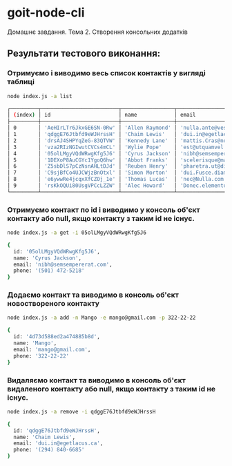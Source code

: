 # goit-node-cli
Домашнє завдання. Тема 2. Створення консольних додатків

## Результати тестового виконання:

### Отримуємо і виводимо весь список контактів у вигляді таблиці
```bash
node index.js -a list

┌─────────┬─────────────────────────┬─────────────────┬─────────────────────────────────────────────────┬──────────────────┐
│ (index) │ id                      │ name            │ email                                           │ phone            │
├─────────┼─────────────────────────┼─────────────────┼─────────────────────────────────────────────────┼──────────────────┤
│ 0       │ 'AeHIrLTr6JkxGE6SN-0Rw' │ 'Allen Raymond' │ 'nulla.ante@vestibul.co.uk'                     │ '(992) 914-3792' │
│ 1       │ 'qdggE76Jtbfd9eWJHrssH' │ 'Chaim Lewis'   │ 'dui.in@egetlacus.ca'                           │ '(294) 840-6685' │
│ 2       │ 'drsAJ4SHPYqZeG-83QTVW' │ 'Kennedy Lane'  │ 'mattis.Cras@nonenimMauris.net'                 │ '(542) 451-7038' │
│ 3       │ 'vza2RIzNGIwutCVCs4mCL' │ 'Wylie Pope'    │ 'est@utquamvel.net'                             │ '(692) 802-2949' │
│ 4       │ '05olLMgyVQdWRwgKfg5J6' │ 'Cyrus Jackson' │ 'nibh@semsempererat.com'                        │ '(501) 472-5218' │
│ 5       │ '1DEXoP8AuCGYc1YgoQ6hw' │ 'Abbot Franks'  │ 'scelerisque@magnis.org'                        │ '(186) 568-3720' │
│ 6       │ 'Z5sbDlS7pCzNsnAHLtDJd' │ 'Reuben Henry'  │ 'pharetra.ut@dictum.co.uk'                      │ '(715) 598-5792' │
│ 7       │ 'C9sjBfCo4UJCWjzBnOtxl' │ 'Simon Morton'  │ 'dui.Fusce.diam@Donec.com'                      │ '(233) 738-2360' │
│ 8       │ 'e6ywwRe4jcqxXfCZOj_1e' │ 'Thomas Lucas'  │ 'nec@Nulla.com'                                 │ '(704) 398-7993' │
│ 9       │ 'rsKkOQUi80UsgVPCcLZZW' │ 'Alec Howard'   │ 'Donec.elementum@scelerisquescelerisquedui.net' │ '(748) 206-2688' │
└─────────┴─────────────────────────┴─────────────────┴─────────────────────────────────────────────────┴──────────────────┘
```

### Отримуємо контакт по id і виводимо у консоль об'єкт контакту або null, якщо контакту з таким id не існує.
```bash
node index.js -a get -i 05olLMgyVQdWRwgKfg5J6

{
  id: '05olLMgyVQdWRwgKfg5J6',
  name: 'Cyrus Jackson',
  email: 'nibh@semsempererat.com',
  phone: '(501) 472-5218'
}
```

### Додаємо контакт та виводимо в консоль об'єкт новоствореного контакту
```bash
node index.js -a add -n Mango -e mango@gmail.com -p 322-22-22

{
  id: '4d73d588ed2a474885b8d',
  name: 'Mango',
  email: 'mango@gmail.com',
  phone: '322-22-22'
}
```

### Видаляємо контакт та виводимо в консоль об'єкт видаленого контакту або null, якщо контакту з таким id не існує.
```bash
node index.js -a remove -i qdggE76Jtbfd9eWJHrssH

{
  id: 'qdggE76Jtbfd9eWJHrssH',
  name: 'Chaim Lewis',
  email: 'dui.in@egetlacus.ca',
  phone: '(294) 840-6685'
}
```